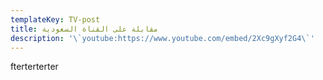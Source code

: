 ```yaml
---
templateKey: TV-post
title: مقابلة على القناة السعودية
description: '\`youtube:https://www.youtube.com/embed/2Xc9gXyf2G4\`'
---
```


fterterterter
